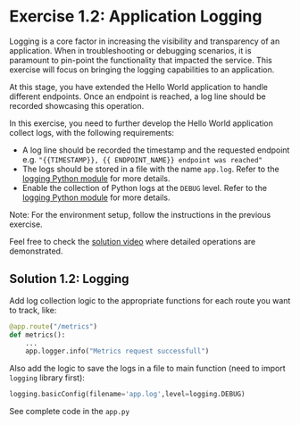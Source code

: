 # Exercise 1.2: Application Logging

Logging is a core factor in increasing the visibility and transparency of an application. When in troubleshooting or debugging scenarios, it is paramount to pin-point the functionality that impacted the service. This exercise will focus on bringing the logging capabilities to an application.

At this stage, you have extended the Hello World application to handle different endpoints. Once an endpoint is reached, a log line should be recorded showcasing this operation.

In this exercise, you need to further develop the Hello World application collect logs, with the following requirements:

- A log line should be recorded the timestamp and the requested endpoint e.g. `"{{TIMESTAMP}}, {{ ENDPOINT_NAME}} endpoint was reached"`
- The logs should be stored in a file with the name `app.log`. Refer to the [logging Python module](https://docs.python.org/3/library/logging.html#logging.basicConfig) for more details.
- Enable the collection of Python logs at the `DEBUG` level. Refer to the [logging Python module](https://docs.python.org/3/library/logging.html#logging.basicConfig) for more details.

Note: For the environment setup, follow the instructions in the previous exercise.

Feel free to check the [solution video](https://www.youtube.com/watch?v=rdoXsSx1ghk) where detailed operations are demonstrated.

## Solution 1.2: Logging

Add log collection logic to the appropriate functions for each route you want to track, like:

```python
@app.route("/metrics")
def metrics():
    ... 
    app.logger.info("Metrics request successfull")
```

Also add the logic to save the logs in a file to main function (need to import `logging` library first):

```python
logging.basicConfig(filename='app.log',level=logging.DEBUG)
```

See complete code in the `app.py`
